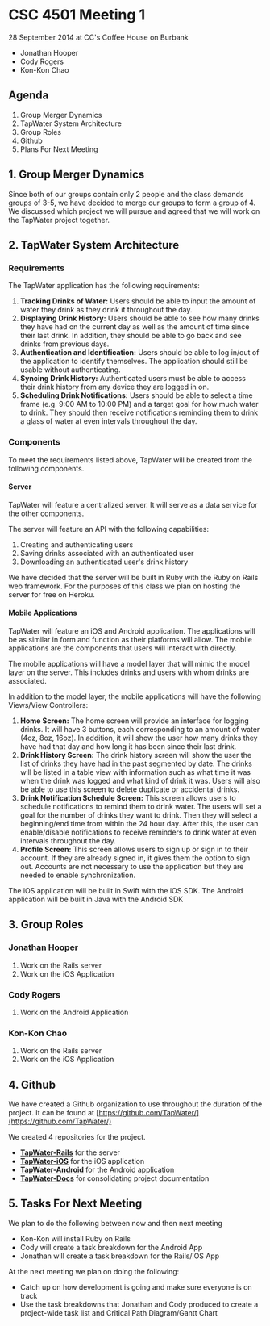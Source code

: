 # CSC 4501 Meeting 1

28 September 2014 at CC's Coffee House on Burbank

- Jonathan Hooper
- Cody Rogers
- Kon-Kon Chao

## Agenda

1. Group Merger Dynamics
2. TapWater System Architecture
3. Group Roles
4. Github
5. Plans For Next Meeting

## 1. Group Merger Dynamics

Since both of our groups contain only 2 people and the class demands groups of 3-5, we have decided to merge our groups to form a group of 4.
We discussed which project we will pursue and agreed that we will work on the TapWater project together.

## 2. TapWater System Architecture

### Requirements

The TapWater application has the following requirements:

1. __Tracking Drinks of Water:__ Users should be able to input the amount of water they drink as they drink it throughout the day.
2. __Displaying Drink History:__ Users should be able to see how many drinks they have had on the current day as well as the amount of time since their last drink. In addition, they should be able to go back and see drinks from previous days.
3. __Authentication and Identification:__ Users should be able to log in/out of the application to identify themselves. The application should still be usable without authenticating.
4. __Syncing Drink History:__ Authenticated users must be able to access their drink history from any device they are logged in on.
5. __Scheduling Drink Notifications:__ Users should be able to select a time frame (e.g. 9:00 AM to 10:00 PM) and a target goal for how much water to drink. They should then receive notifications reminding them to drink a glass of water at even intervals throughout the day.

### Components

To meet the requirements listed above, TapWater will be created from the following components.

#### Server

TapWater will feature a centralized server. It will serve as a data service for the other components.

The server will feature an API with the following capabilities:

1. Creating and authenticating users
2. Saving drinks associated with an authenticated user
3. Downloading an authenticated user's drink history

We have decided that the server will be built in Ruby with the Ruby on Rails web framework.
For the purposes of this class we plan on hosting the server for free on Heroku.

#### Mobile Applications

TapWater will feature an iOS and Android application.
The applications will be as similar in form and function as their platforms will allow.
The mobile applications are the components that users will interact with directly.

The mobile applications will have a model layer that will mimic the model layer on the server.
This includes drinks and users with whom drinks are associated.

In addition to the model layer, the mobile applications will have the following Views/View Controllers:

1. __Home Screen:__ The home screen will provide an interface for logging drinks. It will have 3 buttons, each corresponding to an amount of water (4oz, 8oz, 16oz). In addition, it will show the user how many drinks they have had that day and how long it has been since their last drink.
2. __Drink History Screen:__ The drink history screen will show the user the list of drinks they have had in the past segmented by date. The drinks will be listed in a table view with information such as what time it was when the drink was logged and what kind of drink it was. Users will also be able to use this screen to delete duplicate or accidental drinks.
3. __Drink Notification Schedule Screen:__ This screen allows users to schedule notifications to remind them to drink water. The users will set a goal for the number of drinks they want to drink. Then they will select a beginning/end time from within the 24 hour day. After this, the user can enable/disable notifications to receive reminders to drink water at even intervals throughout the day.
4. __Profile Screen:__ This screen allows users to sign up or sign in to their account. If they are already signed in, it gives them the option to sign out. Accounts are not necessary to use the application but they are needed to enable synchronization.

The iOS application will be built in Swift with the iOS SDK. The Android application will be built in Java with the Android SDK

## 3. Group Roles

### Jonathan Hooper

1. Work on the Rails server
2. Work on the iOS Application

### Cody Rogers

1. Work on the Android Application

### Kon-Kon Chao

1. Work on the Rails server
2. Work on the iOS Application

## 4. Github

We have created a Github organization to use throughout the duration of the project.
It can be found at [https://github.com/TapWater/](https://github.com/TapWater/)

We created 4 repositories for the project.

- __[TapWater-Rails](https://github.com/TapWater/TapWater-Rails)__ for the server
- __[TapWater-iOS](https://github.com/TapWater/TapWater-iOS)__ for the iOS application
- __[TapWater-Android](https://github.com/TapWater/TapWater-Android)__ for the Android application
- __[TapWater-Docs](https://github.com/TapWater/TapWater-Docs)__ for consolidating project documentation

## 5. Tasks For Next Meeting

We plan to do the following between now and then next meeting

- Kon-Kon will install Ruby on Rails
- Cody will create a task breakdown for the Android App
- Jonathan will create a task breakdown for the Rails/iOS App

At the next meeting we plan on doing the following:

- Catch up on how development is going and make sure everyone is on track
- Use the task breakdowns that Jonathan and Cody produced to create a project-wide task list and Critical Path Diagram/Gantt Chart
